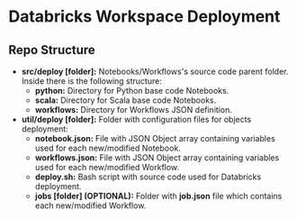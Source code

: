 # Databricks Workspace Deployment
## Repo Structure
* **src/deploy [folder]:** Notebooks/Workflows's source code parent folder. Inside there is the following structure:
  * **python:** Directory for Python base code Notebooks.
  * **scala:** Directory for Scala base code Notebooks.
  * **workflows:** Directory for Workflows JSON definition.
* **util/deploy [folder]:** Folder with configuration files for objects deployment:
  * **notebook.json:** File with JSON Object array containing variables used for each new/modified Notebook.
  * **workflows.json:** File with JSON Object array containing variables used for each new/modified Workflow.
  * **deploy.sh:** Bash script with source code used for Databricks deployment.
  * **jobs [folder] (OPTIONAL):** Folder with **job.json** file which contains each new/modified Workflow.
